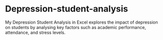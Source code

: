 # Depression-student-analysis
My Depression Student Analysis in Excel explores the impact of depression on students by analysing key factors such as academic performance, attendance, and stress levels.
